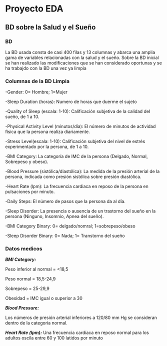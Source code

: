 # Proyecto EDA
## BD sobre la Salud y el Sueño

### BD
La BD usada consta de casi 400 filas y 13 columnas y abarca una amplia gama de variables relacionadas con la salud y el sueño.
Sobre la BD inicial se han realizado las modificaciones  que se han considerado oportunas y se ha trabajdo con la BD una vez ya limpia

### Columnas de la BD Limpia
-Gender: 0= Hombre; 1=Mujer

-Sleep Duration (horas): Numero de horas que duerme el sujeto

-Quality of Sleep (escala: 1-10): Calificación subjetiva de la calidad del sueño, de 1 a 10.

-Physical Activity Level (minutos/día): El número de minutos de actividad física que la persona realiza  diariamente.

-Stress Level(escala: 1-10): Calificación subjetiva del nivel de estrés experimentado por la persona, de 1 a 10.

-BMI Category: La categoría de IMC de la persona (Delgado, Normal, Sobrepeso y obeso).

-Blood Pressure (sistólica/diastólica): La medida de la presión arterial de la persona, indicada como presión sistólica sobre presión diastólica.

-Heart Rate (lpm): La frecuencia cardiaca en reposo de la persona en pulsaciones por minuto.

-Daily Steps: El número de pasos que la persona da al día.

-Sleep Disorder: La presencia o ausencia de un trastorno del sueño en la persona (Ninguno, Insomnio, Apnea del sueño).

-BMI Category Binary: 0= delgado/nomral; 1=sobrepeso/obeso

-Sleep Disorder Binary: 0= Nada; 1= Transtorno del sueño


### Datos medicos 
***BMI Category:***

Peso inferior al normal = <18,5

Peso normal = 18,5-24,9

Sobrepeso = 25-29,9

Obesidad = IMC igual o superior a 30 

***Blood Pressure:***

Los números de presión arterial inferiores a 120/80 mm Hg se consideran dentro de la categoría normal. 

***Heart Rate (lpm):***
Una frecuencia cardíaca en reposo normal para los adultos oscila entre 60 y 100 latidos por minuto




